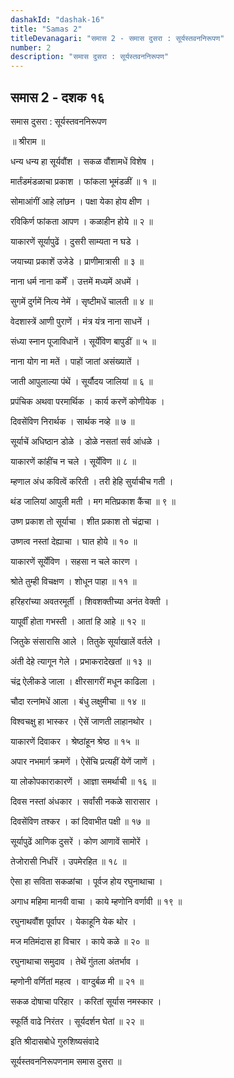 ```yaml
---
dashakId: "dashak-16"
title: "Samas 2"
titleDevanagari: "समास 2 - समास दुसरा : सूर्यस्तवननिरूपण"
number: 2
description: "समास दुसरा : सूर्यस्तवननिरूपण"
---
```


## समास 2 - दशक १६

समास दुसरा : सूर्यस्तवननिरूपण

॥ श्रीराम ॥

धन्य धन्य हा सूर्यवौंश । सकळ वौंशामधें विशेष ।

मार्तंडमंडळाचा प्रकाश । फांकला भूमंडळीं ॥ १ ॥

सोमाआंगीं आहे लांछन । पक्षा येका होय क्षीण ।

रविकिर्ण फांकता आपण । कळाहीन होये ॥ २ ॥

याकारणें सूर्यापुढें । दुसरी साम्यता न घडे ।

जयाच्या प्रकाशें उजेडे । प्राणीमात्रासी ॥ ३ ॥

नाना धर्म नाना कर्में । उत्तमें मध्यमें अधमें ।

सुगमें दुर्गमें नित्य नेमें । सृष्टीमधें चालती ॥ ४ ॥

वेदशास्त्रें आणी पुराणें । मंत्र यंत्र नाना साधनें ।

संध्या स्नान पूजाविधानें । सूर्येंविण बापुडीं ॥ ५ ॥

नाना योग ना मतें । पाहों जातां असंख्यातें ।

जाती आपुलाल्या पंथें । सूर्यौदय जालियां ॥ ६ ॥

प्रपंचिक अथवा परमार्थिक । कार्य करणें कोणीयेक ।

दिवसेंविण निरार्थक । सार्थक नव्हे ॥ ७ ॥

सूर्याचें अधिष्ठान डोळे । डोळे नसतां सर्व आंधळे ।

याकारणें कांहींच न चले । सूर्येंविण ॥ ८ ॥

म्हणाल अंध कवित्वें करिती । तरी हेहि सुर्याचीच गती ।

थंड जालियां आपुली मती । मग मतिप्रकाश कैंचा ॥ ९ ॥

उष्ण प्रकाश तो सूर्याचा । शीत प्रकाश तो चंद्राचा ।

उष्णत्व नस्तां देह्याचा । घात होये ॥ १० ॥

याकारणें सूर्येंविण । सहसा न चले कारण ।

श्रोते तुम्ही विचक्षण । शोधून पाहा ॥ ११ ॥

हरिहरांच्या अवतरमूर्ती । शिवशक्तीच्या अनंत वेक्ती ।

यापूर्वीं होता गभस्ती । आतां हि आहे ॥ १२ ॥

जितुके संसारासि आले । तितुके सूर्याखालें वर्तले ।

अंती देहे त्यागून गेले । प्रभाकरादेखतां ॥ १३ ॥

चंद्र ऐलीकडे जाला । क्षीरसागरीं मधून काढिला ।

चौदा रत्नांमधें आला । बंधु लक्षुमीचा ॥ १४ ॥

विश्वचक्षु हा भास्कर । ऐसें जाणती लाहानथोर ।

याकारणें दिवाकर । श्रेष्ठांहून श्रेष्ठ ॥ १५ ॥

अपार नभमार्ग क्रमणें । ऐसेंचि प्रत्यहीं येणें जाणें ।

या लोकोपकाराकारणें । आज्ञा समर्थाची ॥ १६ ॥

दिवस नस्तां अंधकार । सर्वांसी नकळे सारासार ।

दिवसेंविण तश्कर । कां दिवाभीत पक्षी ॥ १७ ॥

सूर्यापुढें आणिक दुसरें । कोण आणावें सामोरें ।

तेजोरासी निर्धारें । उपमेरहित ॥ १८ ॥

ऐसा हा सविता सकळांचा । पूर्वज होय रघुनाथाचा ।

अगाध महिमा मानवी वाचा । काये म्हणोनि वर्णावी ॥ १९ ॥

रघुनाथवौंश पूर्वापर । येकाहूनि येक थोर ।

मज मतिमंदास हा विचार । काये कळे ॥ २० ॥

रघुनाथाचा समुदाव । तेथें गुंतला अंतर्भाव ।

म्हणोनी वर्णितां महत्व । वाग्दुर्बळ मी ॥ २१ ॥

सकळ दोषाचा परिहार । करितां सूर्यास नमस्कार ।

स्फूर्ति वाढे निरंतर । सूर्यदर्शन घेतां ॥ २२ ॥

इति श्रीदासबोधे गुरुशिष्यसंवादे

सूर्यस्तवननिरूपणनाम समास दुसरा ॥